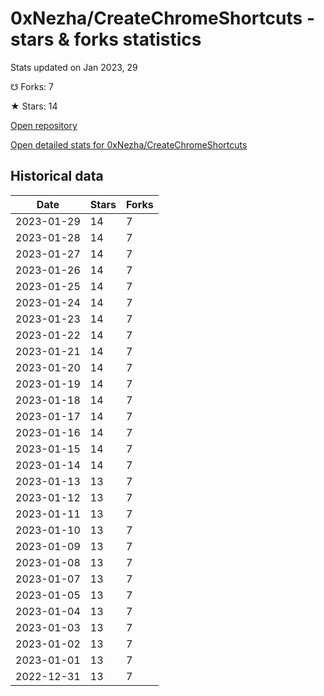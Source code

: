 # 0xNezha/CreateChromeShortcuts - stars & forks statistics

Stats updated on Jan 2023, 29

☋ Forks: 7

★ Stars: 14

[Open repository](https://github.com/0xNezha/CreateChromeShortcuts)

[Open detailed stats for 0xNezha/CreateChromeShortcuts](https://reviewgithub.com/rep/0xNezha/CreateChromeShortcuts)

## Historical data
| Date | Stars | Forks |
|------|-------|-------|
| 2023-01-29 | 14 | 7 | 
| 2023-01-28 | 14 | 7 | 
| 2023-01-27 | 14 | 7 | 
| 2023-01-26 | 14 | 7 | 
| 2023-01-25 | 14 | 7 | 
| 2023-01-24 | 14 | 7 | 
| 2023-01-23 | 14 | 7 | 
| 2023-01-22 | 14 | 7 | 
| 2023-01-21 | 14 | 7 | 
| 2023-01-20 | 14 | 7 | 
| 2023-01-19 | 14 | 7 | 
| 2023-01-18 | 14 | 7 | 
| 2023-01-17 | 14 | 7 | 
| 2023-01-16 | 14 | 7 | 
| 2023-01-15 | 14 | 7 | 
| 2023-01-14 | 14 | 7 | 
| 2023-01-13 | 13 | 7 | 
| 2023-01-12 | 13 | 7 | 
| 2023-01-11 | 13 | 7 | 
| 2023-01-10 | 13 | 7 | 
| 2023-01-09 | 13 | 7 | 
| 2023-01-08 | 13 | 7 | 
| 2023-01-07 | 13 | 7 | 
| 2023-01-05 | 13 | 7 | 
| 2023-01-04 | 13 | 7 | 
| 2023-01-03 | 13 | 7 | 
| 2023-01-02 | 13 | 7 | 
| 2023-01-01 | 13 | 7 | 
| 2022-12-31 | 13 | 7 | 

